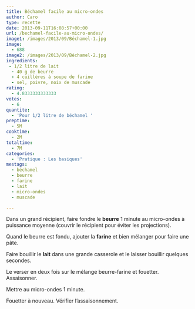 ```yaml
---
title: Béchamel facile au micro-ondes
author: Caro
type: recette
date: 2013-09-11T16:08:57+00:00
url: /bechamel-facile-au-micro-ondes/
image1: /images/2013/09/Béchamel-1.jpg
image:
  - 688
image2: /images/2013/09/Béchamel-2.jpg
ingredients:
 - 1/2 litre de lait
  - 40 g de beurre
  - 4 cuillères à soupe de farine
  - sel, poivre, noix de muscade
rating:
  - 4.8333333333333
votes:
  - 6
quantite:
  - 'Pour 1/2 litre de béchamel '
preptime:
  - 5M
cooktime:
  - 2M
totaltime:
  - 7M
categories:
  - 'Pratique : Les basiques'
mestags:
  - béchamel
  - beurre
  - farine
  - lait
  - micro-ondes
  - muscade

---
```

Dans un grand récipient, faire fondre le **beurre** 1 minute au micro-ondes à puissance moyenne (couvrir le récipient pour éviter les projections).

Quand le beurre est fondu, ajouter la **farine** et bien mélanger pour faire une pâte.

Faire bouillir le **lait** dans une grande casserole et le laisser bouillir quelques secondes.

Le verser en deux fois sur le mélange beurre-farine et fouetter. Assaisonner.

Mettre au micro-ondes 1 minute.

Fouetter à nouveau. Vérifier l&rsquo;assaisonnement.
